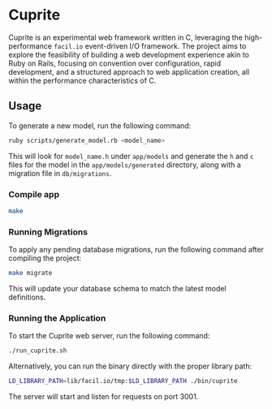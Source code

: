 # Cuprite

Cuprite is an experimental web framework written in C, leveraging the high-performance `facil.io` event-driven I/O framework. The project aims to explore the feasibility of building a web development experience akin to Ruby on Rails, focusing on convention over configuration, rapid development, and a structured approach to web application creation, all within the performance characteristics of C.

## Usage

To generate a new model, run the following command:

```bash
ruby scripts/generate_model.rb <model_name>
```

This will look for `model_name.h` under `app/models` and generate the `h` and `c` files for the model in the `app/models/generated` directory, along with a migration file in `db/migrations`.

### Compile app

```bash
make
```

### Running Migrations

To apply any pending database migrations, run the following command after compiling the project:

```bash
make migrate
```

This will update your database schema to match the latest model definitions.

### Running the Application

To start the Cuprite web server, run the following command:

```bash
./run_cuprite.sh
```

Alternatively, you can run the binary directly with the proper library path:

```bash
LD_LIBRARY_PATH=lib/facil.io/tmp:$LD_LIBRARY_PATH ./bin/cuprite
```

The server will start and listen for requests on port 3001.
